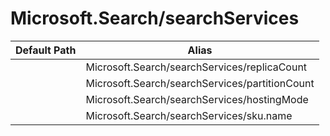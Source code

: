 # Microsoft.Search/searchServices

| Default Path | Alias |
|---|---|
|  | Microsoft.Search/searchServices/replicaCount |
|  | Microsoft.Search/searchServices/partitionCount |
|  | Microsoft.Search/searchServices/hostingMode |
|  | Microsoft.Search/searchServices/sku.name |

